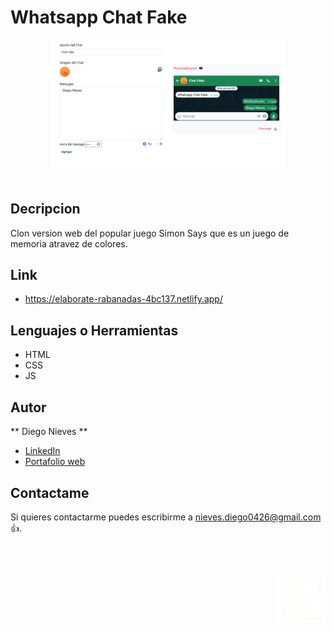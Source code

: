 # Whatsapp Chat Fake
<div align="center" width="50">
    <img src="./img/bg.png" width="75%"/>
</div><br/>

## Decripcion

Clon version web del popular juego Simon Says que es un juego de memoria atravez de colores.

## Link

- https://elaborate-rabanadas-4bc137.netlify.app/

## Lenguajes o Herramientas

- HTML
- CSS
- JS

## Autor

** Diego Nieves **

- [LinkedIn](https://www.linkedin.com/in/diego-nieves-04b409242/)
- [Portafolio web](https://nvs-portfolio.netlify.app)

## Contactame

Si quieres contactarme puedes escribirme a nieves.diego0426@gmail.com 👍.

<br/><br/>
<div align="right" width="50">
    <img src="./img/logo_secondary.webp" width="15%"/>
</div>
